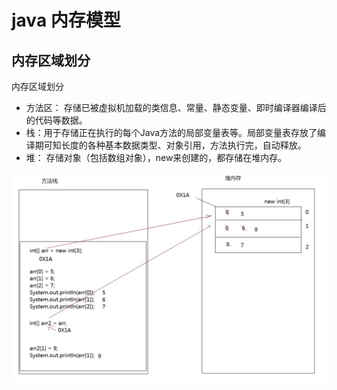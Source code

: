 # java 内存模型

## 内存区域划分

内存区域划分

*  方法区：  存储已被虚拟机加载的类信息、常量、静态变量、即时编译器编译后的代码等数据。 
* 栈：用于存储正在执行的每个Java方法的局部变量表等。局部变量表存放了编译期可知长度的各种基本数据类型、对象引用，方法执行完，自动释放。
* 堆： 存储对象（包括数组对象），new来创建的，都存储在堆内存。 

![](media/16342146875400.jpg)





